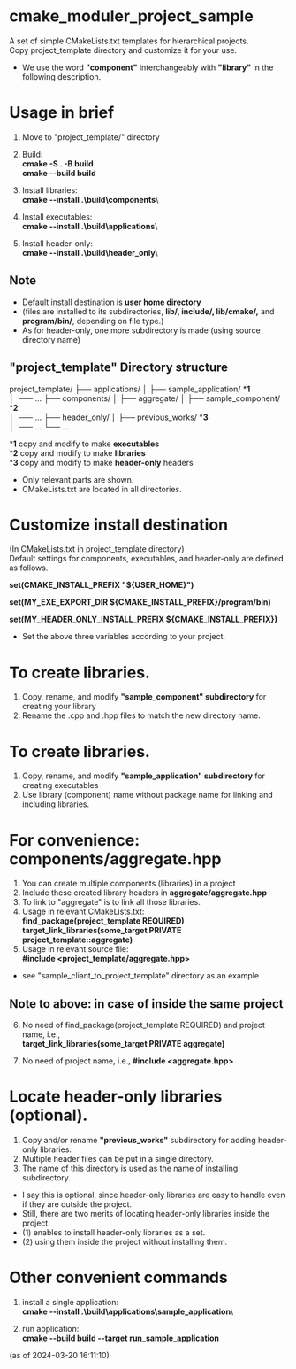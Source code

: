 # cmake_moduler_project_sample
A set of simple CMakeLists.txt templates for hierarchical projects.  
Copy project_template directory and customize it for your use.  
* We use the word **"component"** interchangeably with **"library"** in the following description.  

# Usage in brief
1. Move to "project_template/" directory  
   
2. Build:  
**cmake -S . -B build**   
**cmake --build build**  
  
3. Install libraries:  
**cmake --install .\build\components**\   
  
4. Install executables:  
**cmake --install .\build\applications**\  
  
5. Install header-only:  
**cmake --install .\build\header_only**\  
  
## Note
* Default install destination is **user home directory**  
* (files are installed to its subdirectories, **lib/, include/, lib/cmake/,** and **program/bin/**, depending on file type.)  
* As for header-only, one more subdirectory is made (using source directory name)  


## "project_template" Directory structure

project_template/
├── applications/
│   ├── sample_application/  ***1**     
│   └── ...
├── components/
│   ├── aggregate/
│   ├── sample_component/  ***2**   
│   └── ...
├── header_only/
│   ├── previous_works/  ***3**    
│   └── ...
└── ...
  
***1** copy and modify to make **executables**  
***2** copy and modify to make **libraries**  
***3** copy and modify to make **header-only** headers   
* Only relevant parts are shown.  
* CMakeLists.txt are located in all directories.  


# Customize install destination
(In CMakeLists.txt in project_template directory)  
Default settings for components, executables, and header-only are defined as follows.  
  
**set(CMAKE_INSTALL_PREFIX "${USER_HOME}")**   
  
**set(MY_EXE_EXPORT_DIR ${CMAKE_INSTALL_PREFIX}/program/bin)**  
  
**set(MY_HEADER_ONLY_INSTALL_PREFIX ${CMAKE_INSTALL_PREFIX})**  
  
* Set the above three variables according to your project.  


# To create libraries.  
1. Copy, rename, and modify **"sample_component" subdirectory** for creating your library  
2. Rename the .cpp and .hpp files to match the new directory name.  


# To create libraries.  
1. Copy, rename, and modify **"sample_application" subdirectory** for creating executables 
2. Use library (component) name without package name for linking and including libraries. 


# For convenience: components/aggregate.hpp
1. You can create multiple components (libraries) in a project   
2. Include these created library headers in **aggregate/aggregate.hpp**  
3. To link to "aggregate" is to link all those libraries.
4. Usage in relevant CMakeLists.txt:   
         **find_package(project_template REQUIRED)**   
         **target_link_libraries(some_target PRIVATE project_template::aggregate)**   
5. Usage in relevant source file:   
       **#include <project_template/aggregate.hpp>** 

* see "sample_cliant_to_project_template" directory as an example

## Note to above: in case of inside the same project  
6. No need of find_package(project_template REQUIRED) and project name, i.e.,  
       **target_link_libraries(some_target PRIVATE aggregate)**

7. No need of project name, i.e., 
       **#include <aggregate.hpp>**  

# Locate header-only libraries (optional).  
1. Copy and/or rename **"previous_works"** subdirectory for adding header-only libraries.  
2. Multiple header files can be put in a single directory.  
3. The name of this directory is used as the name of installing subdirectory.   

* I say this is optional, since header-only libraries are easy to handle even if they are outside the project.  
* Still, there are two merits of locating header-only libraries inside the project:  
* (1) enables to install header-only libraries as a set.  
* (2) using them inside the project without installing them.  

# Other convenient commands
1. install a single application:   
**cmake --install .\build\applications\sample_application**\  

2. run application:   
**cmake --build build --target run_sample_application**  

(as of 2024-03-20 16:11:10)
